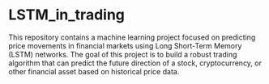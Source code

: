 # LSTM_in_trading
This repository contains a machine learning project focused on predicting price movements in financial markets using Long Short-Term Memory (LSTM) networks. The goal of this project is to build a robust trading algorithm that can predict the future direction of a stock, cryptocurrency, or other financial asset based on historical price data.

